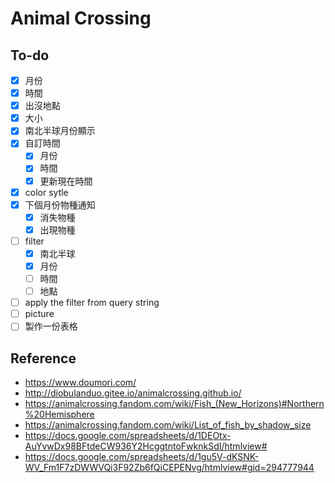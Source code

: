 # Animal Crossing

## To-do

- [x] 月份
- [x] 時間
- [x] 出沒地點
- [x] 大小
- [x] 南北半球月份顯示
- [x] 自訂時間
  - [x] 月份
  - [x] 時間
  - [x] 更新現在時間
- [x] color sytle
- [x] 下個月份物種通知
  - [x] 消失物種
  - [x] 出現物種
- [ ] filter
  - [x] 南北半球
  - [x] 月份
  - [ ] 時間
  - [ ] 地點
- [ ] apply the filter from query string
- [ ] picture
- [ ] 製作一份表格

## Reference

- https://www.doumori.com/
- http://diobulanduo.gitee.io/animalcrossing.github.io/
- https://animalcrossing.fandom.com/wiki/Fish_(New_Horizons)#Northern%20Hemisphere
- https://animalcrossing.fandom.com/wiki/List_of_fish_by_shadow_size
- https://docs.google.com/spreadsheets/d/1DEOtx-AuYvwDx98BFtdeCW936Y2HcggtntoFwknkSdI/htmlview#
- https://docs.google.com/spreadsheets/d/1gu5V-dKSNK-WV_Fm1F7zDWWVQi3F92Zb6fQiCEPENvg/htmlview#gid=294777944
